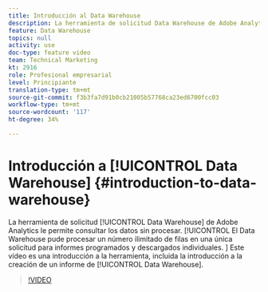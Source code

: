 ```yaml
---
title: Introducción al Data Warehouse
description: La herramienta de solicitud Data Warehouse de Adobe Analytics le permite consultar los datos sin procesar. El Data Warehouse pude procesar un número ilimitado de filas en una única solicitud para informes programados y descargados individuales. Este vídeo es una introducción a la herramienta, incluida una introducción a la creación de un informe del Data Warehouse.
feature: Data Warehouse
topics: null
activity: use
doc-type: feature video
team: Technical Marketing
kt: 2916
role: Profesional empresarial
level: Principiante
translation-type: tm+mt
source-git-commit: f3b3fa7d91b0cb21005b57768ca23ed6700fcc03
workflow-type: tm+mt
source-wordcount: '117'
ht-degree: 34%

---
```



# Introducción a [!UICONTROL Data Warehouse] {#introduction-to-data-warehouse}

La herramienta de solicitud [!UICONTROL Data Warehouse] de Adobe Analytics le permite consultar los datos sin procesar. [!UICONTROL El Data Warehouse pude procesar un número ilimitado de filas en una única solicitud para informes programados y descargados individuales. ] Este vídeo es una introducción a la herramienta, incluida la introducción a la creación de un informe de [!UICONTROL Data Warehouse].

>[!VIDEO](https://video.tv.adobe.com/v/27306/?quality=12)
